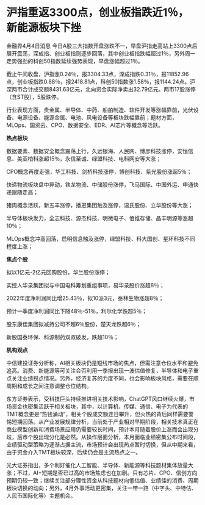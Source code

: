 # 沪指重返3300点，创业板指跌近1％，新能源板块下挫

金融界4月4日消息
今日A股三大指数开盘涨跌不一，早盘沪指走高站上3300点后展开震荡，深成指、创业板指则逐步回落，其中创业板指跌幅超过1％，另外周一走势强劲的科创50指数延续强势表现，早盘涨幅超过1％。

截止午间收盘，沪指涨0.24％，报3304.33点，深成指跌0.31％，报11852.96点，创业板指跌0.88％，报2418.81点，科创50指数涨1.58％，报1144.24点。沪深两市合计成交额8431.63亿元，北向资金实际净卖出32.79亿元。两市17股涨停（含ST股），5股跌停。

行业表现方面，贵金属、半导体、中药、船舶制造、软件开发等涨幅靠前，光伏设备、电源设备、能源金属、电池、风电设备等板块跌幅靠前；题材方面，MLOps、国资云、CPO、数据安全、EDR、AI芯片等概念等活跃。

**热点板块**

数据要素、数据安全概念震荡上行，久远银海、人民网、博彦科技涨停，安恒信息、美亚柏科涨超15％，永信至诚、绿盟科技、电科网安等大涨；

CPO概念再度走强，华工科技、剑桥科技涨停，博创科技、紫光股份涨超5％；

快递物流板块盘中异动，铁龙物流、中储股份涨停，飞马国际、中国外运、申通快递跟随走高；

猪肉概念活跃，新五丰涨停，播恩集团触及涨停，温氏股份、立华股份等大涨；

半导体板块发力，全志科技、源杰科技、明微电子、佰维存储、晶丰明源等涨超10％；

MLOps概念冲高回落，启明信息触及涨停，绿盟科技、科大国创、星环科技不同程度上涨；

**焦点个股**

拟以1亿元-2亿元回购股份，华兰股份涨停；

实控人华录集团拟与中国电科筹划重组事项，易华录股价涨超8％；

2022年度净利润同比增25.43％，拟10派3元，泰林生物涨超8％；

预计一季度净利润同比下降48％-51％，利尔化学跌超5％；

股东康佳集团拟减持公司不超6％股份，楚天龙跌超6％；

新股国泰环保、科源制药双双破发，跌超10％；

**机构观点**

中信建投证券分析称，AI相关板块仍是短线市场的焦点，但需注意仓位水平和避免追高。消费、新能源等可关注会否利用一季报出现一波估值修复，半导体和电子重点关注业绩拐点情况。另外，经济复苏的力度不同，也会影响板块风格，需要在顺周期和成长之间注意调整仓位结构。

东方证券表示，受科技巨头持续推进相关技术影响，ChatGPT风口继续火爆，市场资金也密集活跃于相关板块，其中，以计算机、传媒、通信、电子为代表的TMT概念更是“热钱涌动”，相关个股成交额连日攀升，但火热的背后同样需要警惕短期回荡。从产业发展规律分析，当前处于产业相对早期阶段，相关技术真正在商业模型创新和消费场景应用仍需要较长时间，预计本月随着股价上涨而会出现分歧，后市个股出现分化是必然。从操作层面分析，本月面临业绩密集公布时间段，业绩驱动型策略为逐渐占据主流，市场预计会出现热点暂时切换，但从中期来看，由于资金介入TMT板块较深，后续仍会是主流热点之一。

光大证券指出，多个利好催化人工智能、半导体、新能源等科技题材集体放量大涨；不过，AI+短期是否已过高的市场焦虑也在加剧。只有芯片、CPO、信创方向预期仍较一致；继续关注部分理性资金从科技题材向低估值、业绩佳的消费、周期板块切换的动向；另外，4月外事活动更密集，关注一带一路（中字头、中特估、人民币国际化等）主题机会。

